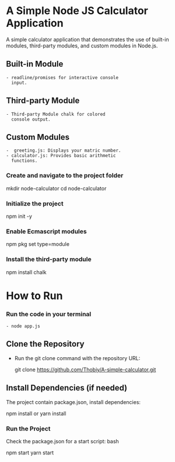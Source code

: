 


# A Simple Node JS Calculator Application

A simple calculator application that demonstrates the use of built-in modules, third-party modules, and custom modules in Node.js.

## Built-in Module 
    - readline/promises for interactive console
      input.

## Third-party Module
    - Third-party Module chalk for colored
      console output.

## Custom Modules
    -  greeting.js: Displays your matric number.
    - calculator.js: Provides basic arithmetic
      functions.
    

### Create and navigate to the project folder
mkdir node-calculator
cd node-calculator

### Initialize the project
npm init -y

### Enable Ecmascript modules
npm pkg set type=module

### Install the third-party module
npm install chalk


# How to Run

### Run the code in your terminal 
    - node app.js

## Clone the Repository

- Run the git clone command with the
  repository URL:


    git clone https://github.com/Thobiy/A-simple-calculator.git

## Install Dependencies (if needed)

The project contain package.json, install dependencies:

npm install
or
yarn install

### Run the Project

Check the package.json for a start script:
bash

npm start
yarn start
    



